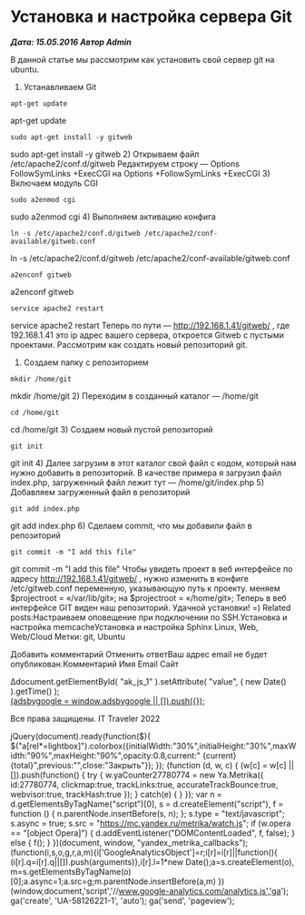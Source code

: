 # Установка и настройка сервера Git                	  
***Дата: 15.05.2016 Автор Admin***

В данной статье мы рассмотрим как установить свой сервер git на ubuntu.
1) Устанавливаем Git
```
apt-get update
```
apt-get update
```
sudo apt-get install -y gitweb
```
sudo apt-get install -y gitweb
2) Открываем файл  /etc/apache2/conf.d/gitweb
Редактируем строку &#8212; Options FollowSymLinks +ExecCGI
на Options +FollowSymLinks +ExecCGI
3) Включаем модуль CGI
```
sudo a2enmod cgi
```
sudo a2enmod cgi
4) Выполняем активацию конфига
```
ln -s /etc/apache2/conf.d/gitweb /etc/apache2/conf-available/gitweb.conf
```
ln -s /etc/apache2/conf.d/gitweb /etc/apache2/conf-available/gitweb.conf
```
a2enconf gitweb
```
a2enconf gitweb
```
service apache2 restart
```
service apache2 restart
Теперь по пути &#8212; http://192.168.1.41/gitweb/ , где 192.168.1.41 это ip адрес вашего сервера, откроется Gitweb с пустыми проектами.
Рассмотрим как создать новый репозиторий git.
1) Создаем папку с репозиторием
```
mkdir /home/git
```
mkdir /home/git
2) Переходим в созданный каталог &#8212; /home/git
```
cd /home/git
```
 cd /home/git
3) Создаем новый пустой репозиторий
```
git init
```
git init
4) Далее загрузим в этот каталог свой файл с кодом, который нам нужно добавить в репозиторий.
В качестве примера я загрузил файл index.php, загруженный файл лежит тут &#8212; /home/git/index.php
5) Добавляем загруженный файл в репозиторий
```
git add index.php
```
git add index.php
6) Сделаем commit, что мы добавили файл в репозиторий
```
git commit -m "I add this file"
```
git commit -m "I add this file"
Чтобы увидеть проект в веб интерфейсе по адресу http://192.168.1.41/gitweb/ ,
нужно изменить в конфиге /etc/gitweb.conf переменную, указывающую путь к проекту.
меняем $projectroot = &#171;/var/lib/git&#187;;
на
$projectroot = &#171;/home/git&#187;;
Теперь в веб интерфейсе GIT виден наш репозиторий.
Удачной установки! =)
Related posts:Настраиваем оповещение при подключении по SSH.Установка и настройка memcacheУстановка и настройка Sphinx
 Linux, Web, Web/Cloud 
 Метки: git, Ubuntu  
                        
Добавить комментарий Отменить ответВаш адрес email не будет опубликован.Комментарий Имя 
Email 
Сайт 
 
&#916;document.getElementById( "ak_js_1" ).setAttribute( "value", ( new Date() ).getTime() );	
<ins class="adsbygoogle"
style="display:block"
data-ad-client="ca-pub-1890562251101921"
data-ad-slot="9117958896"
data-ad-format="auto">
(adsbygoogle = window.adsbygoogle || []).push({});
  
Все права защищены. IT Traveler 2022 
                            
jQuery(document).ready(function($){
$("a[rel*=lightbox]").colorbox({initialWidth:"30%",initialHeight:"30%",maxWidth:"90%",maxHeight:"90%",opacity:0.8,current:" {current}  {total}",previous:"",close:"Закрыть"});
});
(function (d, w, c) {
(w[c] = w[c] || []).push(function() {
try {
w.yaCounter27780774 = new Ya.Metrika({
id:27780774,
clickmap:true,
trackLinks:true,
accurateTrackBounce:true,
webvisor:true,
trackHash:true
});
} catch(e) { }
});
var n = d.getElementsByTagName("script")[0],
s = d.createElement("script"),
f = function () { n.parentNode.insertBefore(s, n); };
s.type = "text/javascript";
s.async = true;
s.src = "https://mc.yandex.ru/metrika/watch.js";
if (w.opera == "[object Opera]") {
d.addEventListener("DOMContentLoaded", f, false);
} else { f(); }
})(document, window, "yandex_metrika_callbacks");
(function(i,s,o,g,r,a,m){i['GoogleAnalyticsObject']=r;i[r]=i[r]||function(){
(i[r].q=i[r].q||[]).push(arguments)},i[r].l=1*new Date();a=s.createElement(o),
m=s.getElementsByTagName(o)[0];a.async=1;a.src=g;m.parentNode.insertBefore(a,m)
})(window,document,'script','//www.google-analytics.com/analytics.js','ga');
ga('create', 'UA-58126221-1', 'auto');
ga('send', 'pageview');
